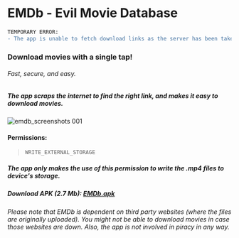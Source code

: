 # EMDb - Evil Movie Database

```diff
TEMPORARY ERROR:
- The app is unable to fetch download links as the server has been taken down.
```
### Download movies with a single tap!
###### Fast, secure, and easy.
##### The app scraps the internet to find the right link, and makes it easy to download movies.

![emdb_screenshots 001](https://user-images.githubusercontent.com/30762976/43616589-015b81e8-96db-11e8-9c9b-9e2be743819e.png)

#### Permissions:
> `WRITE_EXTERNAL_STORAGE`
##### The app only makes the use of this permission to write the .mp4 files to device's storage.

##### Download APK (2.7 Mb): [EMDb.apk](https://drive.google.com/uc?authuser=0&id=13TboaDHizghE9Y5MjTbtcHxx_yP0vNtw&export=download)

###### Please note that EMDb is dependent on third party websites (where the files are originally uploaded). You might not be able to download movies in case those websites are down. Also, the app is not involved in piracy in any way.
